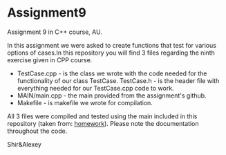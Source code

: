 # Assignment9
Assignment 9 in C++ course, AU.

In this assignment we were asked to create functions that test for various options of cases.In this repository you will find 3 files regarding the ninth exercise given in CPP course. 
  - TestCase.cpp - is the class we wrote with the code needed for the functionality of our class TestCase.
    TestCase.h - is the header file with everything needed for our TestCase.cpp code to work. 
  - MAIN/main.cpp - the main provided from the assignment's github.
  - Makefile - is makefile we wrote for compilation.

All 3 files were compiled and tested using the main included in this repository
(taken from: [homework](https://github.com/erelsgl/ariel-cpp-5778/blob/master/week09-metaprogramming/homework/homework.pdf)). 
Please note the documentation throughout the code.

Shir&Alexey
